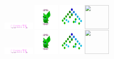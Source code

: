<div>
    <div display = "inline-block">
        <img  src="./assets/commits.svg" width="90px" height="20px" />
        <img src="./assets/grimLeaper.gif" width="75px" height="75px"/>
        <img src="./assets/binaryTree.gif" width="75px" height="75px"/>
        <img src="./assets/butterfree.gif" width="75px" height="75px"/>
    </div>
    <div>
    <div display = "inline-block">
        <img src="./assets/commits.svg" width="90px" height="20px" />
        <img src="./assets/grimLeaper.gif" width="75px" height="75px"/>
        <img src="./assets/binaryTree.gif" width="75px" height="75px"/>
        <img src="./assets/butterfree.gif" width="75px" height="75px"/>
    </div>
</div>
